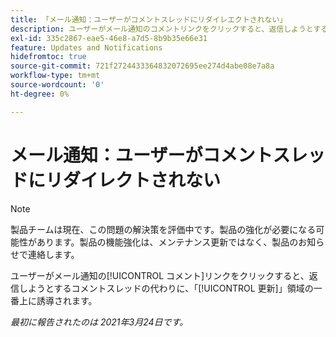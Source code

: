 ```yaml
---
title: 「メール通知：ユーザーがコメントスレッドにリダイレエクトされない」
description: ユーザーがメール通知のコメントリンクをクリックすると、返信しようとするコメントスレッドの代わりに、「[!UICONTROL 更新]」領域の一番上に誘導されます。
exl-id: 335c2867-eae5-46e8-a7d5-8b9b35e66e31
feature: Updates and Notifications
hidefromtoc: true
source-git-commit: 721f2724433364832072695ee274d4abe08e7a8a
workflow-type: tm+mt
source-wordcount: '0'
ht-degree: 0%

---
```


# メール通知：ユーザーがコメントスレッドにリダイレクトされない

<!--Article created by request-->

>[!NOTE]
>
>製品チームは現在、この問題の解決策を評価中です。製品の強化が必要になる可能性があります。製品の機能強化は、メンテナンス更新ではなく、製品のお知らせで連絡します。

ユーザーがメール通知の[!UICONTROL コメント]リンクをクリックすると、返信しようとするコメントスレッドの代わりに、「[!UICONTROL 更新]」領域の一番上に誘導されます。

_最初に報告されたのは 2021年3月24日です。_
